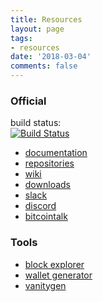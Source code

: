 ```yaml
---
title: Resources
layout: page
tags:
- resources
date: '2018-03-04'
comments: false
---
```

### Official
build status:<br />
[![Build Status](https://travis-ci.org/AXErunners/axe.svg?branch=master)](https://travis-ci.org/AXErunners/axe)<br />
* [documentation](https://github.com/AXErunners/axe/tree/master/doc)
* [repositories](https://github.com/AXErunners)
* [wiki](https://github.com/AXErunners/axe/wiki)
* [downloads](https://github.com/AXErunners/axe/releases)
* [slack](https://axe-slack.herokuapp.com/)
* [discord](https://discord.gg/RKE5PD9)
* [bitcointalk](https://bitcointalk.org/index.php?topic=2569112)

### Tools
* [block explorer](http://207.246.65.114:3001)
* [wallet generator](https://axerunners.github.io/axe-wallet-generator)
* [vanitygen](https://github.com/exploitagency/vanitygen-plus)
